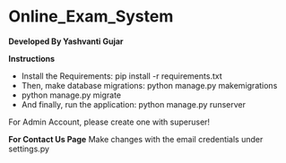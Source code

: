 # Online_Exam_System

**Developed By Yashvanti Gujar**

**Instructions**
- Install the Requirements: pip install -r requirements.txt
- Then, make database migrations: python manage.py makemigrations
- python manage.py migrate
- And finally, run the application: python manage.py runserver

For Admin Account, please create one with superuser!


**For Contact Us Page**
Make changes with the email credentials under settings.py
